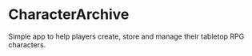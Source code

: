 # CharacterArchive
Simple app to help players create, store and manage their tabletop RPG characters.
